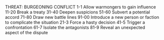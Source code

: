 THREAT: BURGEONING CONFLICT
 1-1 Allow warmongers to gain influence
11-20 Break a treaty
31-40 Deepen suspicions
51-60 Subvert a potential accord
71-80 Draw new battle lines
91-00 Introduce a new person or faction to complicate the situation
21-3 Force a hasty decision
41-5 Trigger a confrontation
61-7 Isolate the antagonists
81-9 Reveal an unexpected aspect of the dispute